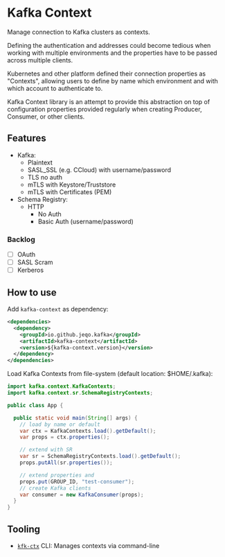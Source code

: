 # Kafka Context

Manage connection to Kafka clusters as contexts.

Defining the authentication and addresses could become tedious when working with multiple environments and the properties have to be passed across multiple clients.

Kubernetes and other platform defined their connection properties as "Contexts", allowing users to define by name which environment and with which account to authenticate to.

Kafka Context library is an attempt to provide this abstraction on top of configuration properties provided regularly when creating Producer, Consumer, or other clients.

## Features

- Kafka:
  - Plaintext
  - SASL_SSL (e.g. CCloud) with username/password
  - TLS no auth
  - mTLS with Keystore/Truststore
  - mTLS with Certificates (PEM)
- Schema Registry:
  - HTTP
    - No Auth
    - Basic Auth (username/password)

### Backlog

- [ ] OAuth
- [ ] SASL Scram
- [ ] Kerberos

## How to use

Add `kafka-context` as dependency:

```xml
<dependencies>
  <dependency>
    <groupId>io.github.jeqo.kafka</groupId>
    <artifactId>kafka-context</artifactId>
    <version>${kafka-context.version}</version>
  </dependency>
</dependencies>
```

Load Kafka Contexts from file-system (default location: $HOME/.kafka):

```java
import kafka.context.KafkaContexts;
import kafka.context.sr.SchemaRegistryContexts;

public class App {

  public static void main(String[] args) {
    // load by name or default
    var ctx = KafkaContexts.load().getDefault();
    var props = ctx.properties();

    // extend with SR
    var sr = SchemaRegistryContexts.load().getDefault();
    props.putAll(sr.properties());

    // extend properties and
    props.put(GROUP_ID, "test-consumer");
    // create Kafka clients 
    var consumer = new KafkaConsumer(props);
  }
}
```

## Tooling

- [`kfk-ctx`](https://github.com/jeqo/kafka-cli/tree/main/context) CLI: Manages contexts via command-line